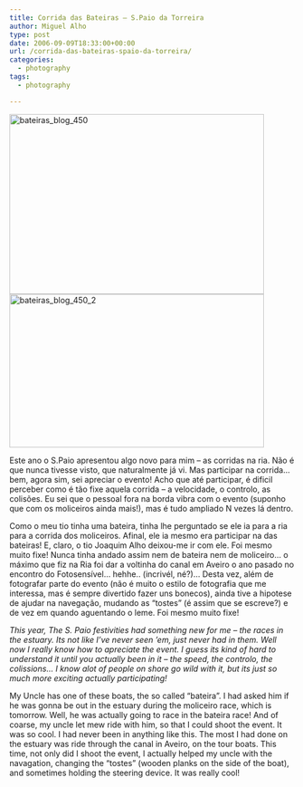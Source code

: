 ```yaml
---
title: Corrida das Bateiras – S.Paio da Torreira
author: Miguel Alho
type: post
date: 2006-09-09T18:33:00+00:00
url: /corrida-das-bateiras-spaio-da-torreira/
categories:
  - photography
tags:
  - photography

---
```

[<img src="http://static.flickr.com/83/238553882_78898eeb1b.jpg" width="450" height="318" alt="bateiras_blog_450" />][1]  
[<img src="http://static.flickr.com/92/238553884_88d987b045.jpg" width="450" height="271" alt="bateiras_blog_450_2" />][2]

Este ano o S.Paio apresentou algo novo para mim &#8211; as corridas na ria. Não é que nunca tivesse visto, que naturalmente já vi. Mas participar na corrida&#8230; bem, agora sim, sei apreciar o evento! Acho que até participar, é dificil perceber como é tão fixe aquela corrida &#8211; a velocidade, o controlo, as colisões. Eu sei que o pessoal fora na borda vibra com o evento (suponho que com os moliceiros ainda mais!), mas é tudo ampliado N vezes lá dentro.

Como o meu tio tinha uma bateira, tinha lhe perguntado se ele ia para a ria para a corrida dos moliceiros. Afinal, ele ia mesmo era participar na das bateiras! E, claro, o tio Joaquim Alho deixou-me ir com ele. Foi mesmo muito fixe! Nunca tinha andado assim nem de bateira nem de moliceiro&#8230; o máximo que fiz na Ria foi dar a voltinha do canal em Aveiro o ano pasado no encontro do Fotosensível&#8230; hehhe.. (incrivél, né?)&#8230; Desta vez, além de fotografar parte do evento (não é muito o estilo de fotografia que me interessa, mas é sempre divertido fazer uns bonecos), ainda tive a hipotese de ajudar na navegação, mudando as &#8220;tostes&#8221; (é assim que se escreve?) e de vez em quando aguentando o leme. Foi mesmo muito fixe!

<span style="font-style:italic;">This year, The S. Paio festivities had something new for me &#8211; the races in the estuary. Its not like I&#8217;ve never seen &#8217;em, just never had in them. Well now I really know how to apreciate the event. I guess its kind of hard to understand it until you actually been in it &#8211; the speed, the controlo, the colissions&#8230; I know alot of people on shore go wild with it, but its just so much more exciting actually participating!</p> 

<p>
  My Uncle has one of these boats, the so called &#8220;bateira&#8221;. I had asked him if he was gonna be out in the estuary during the moliceiro race, which is tomorrow. Well, he was actually going to race in the bateira race! And of coarse, my uncle let mew ride with him, so that I could shoot the event. It was so cool. I had never been in anything like this. The most I had done on the estuary was ride through the canal in Aveiro, on the tour boats. This time, not only did I shoot the event, I actually helped my uncle with the navagation, changing the &#8220;tostes&#8221; (wooden planks on the side of the boat), and sometimes holding the steering device. It was really cool!</span>
</p>

 [1]: http://www.flickr.com/photos/mytymyky/238553882/ "Photo Sharing"
 [2]: http://www.flickr.com/photos/mytymyky/238553884/ "Photo Sharing"